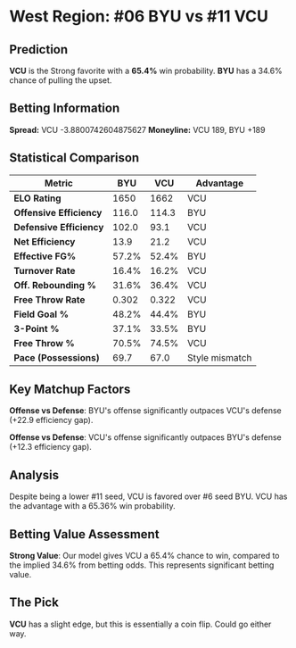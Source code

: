 # West Region: #06 BYU vs #11 VCU

## Prediction
**VCU** is the Strong favorite with a **65.4%** win probability.
**BYU** has a 34.6% chance of pulling the upset.

## Betting Information
**Spread:** VCU -3.8800742604875627
**Moneyline:** VCU 189, BYU +189

## Statistical Comparison

| Metric | BYU | VCU | Advantage |
|--------|-----------------|-----------------|----------|
| **ELO Rating** | 1650 | 1662 | VCU |
| **Offensive Efficiency** | 116.0 | 114.3 | BYU |
| **Defensive Efficiency** | 102.0 | 93.1 | VCU |
| **Net Efficiency** | 13.9 | 21.2 | VCU |
| **Effective FG%** | 57.2% | 52.4% | BYU |
| **Turnover Rate** | 16.4% | 16.2% | VCU |
| **Off. Rebounding %** | 31.6% | 36.4% | VCU |
| **Free Throw Rate** | 0.302 | 0.322 | VCU |
| **Field Goal %** | 48.2% | 44.4% | BYU |
| **3-Point %** | 37.1% | 33.5% | BYU |
| **Free Throw %** | 70.5% | 74.5% | VCU |
| **Pace (Possessions)** | 69.7 | 67.0 | Style mismatch |

## Key Matchup Factors

**Offense vs Defense**: BYU's offense significantly outpaces VCU's defense (+22.9 efficiency gap).

**Offense vs Defense**: VCU's offense significantly outpaces BYU's defense (+12.3 efficiency gap).

## Analysis

Despite being a lower #11 seed, VCU is favored over #6 seed BYU. VCU has the advantage with a 65.36% win probability.

## Betting Value Assessment

**Strong Value**: Our model gives VCU a 65.4% chance to win, compared to the implied 34.6% from betting odds. This represents significant betting value.

## The Pick

**VCU** has a slight edge, but this is essentially a coin flip. Could go either way.

